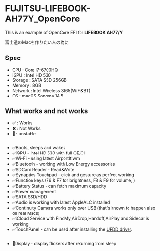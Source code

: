 # FUJITSU-LIFEBOOK-AH77Y_OpenCore
This is an example of OpenCore EFI for **LIFEBOOK AH77/Y**

富士通のMacを作りたい人の為に

## Spec
- CPU : Core i7-6700HQ
- iGPU : Intel HD 530
- Storage : SATA SSD 256GB
- Memory : 8GB
- Network : Intel Wireless 3165(WiFi&BT)
- OS : macOS Sonoma 14.5

## What works and not works
- ✅ : Works
- ✖ : Not Works
- 🤔 : unstable
## 

- ✅Boots, sleeps and wakes
- ✅iGPU - Intel HD 530 with full QE/CI
- ✅Wi-Fi - using latest AirportItlwm
- ✅Bluetooth - working with Low Energy accessories
- ✅SDCard Reader - Read&Write
- ✅Synaptics Touchpad - click and gesture as perfect working
- ✅Function keys (F6 & F7 for brightness, F8 & F9 for volume, )
- ✅Battery Status - can fetch maximum capacity
- ✅Power management
- ✅SATA SSD/HDD
- ✅Audio is working with latest AppleALC installed
- ✅Continuity Camera works only over USB (that's known to happen also on real Macs)
- ✅iCloud Service with FindMy,AirDrop,Handoff,AirPlay and Sidecar is working
- ✅TouchPanel - can be used after installing the [UPDD driver](https://www.touch-base.com/drivers).
##

- 🤔Display - display flickers after returning from sleep
